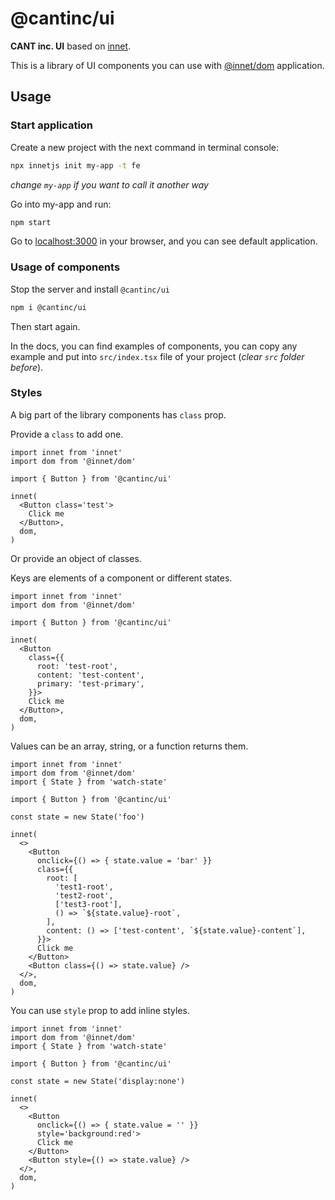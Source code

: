 # @cantinc/ui

**CANT inc. UI** based on [innet](https://www.npmjs.com/package/innet).

This is a library of UI components you can use with [@innet/dom](https://www.npmjs.com/package/@innet/dom) application.

## Usage

### Start application

Create a new project with the next command in terminal console:

```bash
npx innetjs init my-app -t fe
```

*change `my-app` if you want to call it another way*

Go into my-app and run:

```bash
npm start
```

Go to [localhost:3000](http://localhost:3000) in your browser, and you can see default application.

### Usage of components

Stop the server and install `@cantinc/ui`

```bash
npm i @cantinc/ui
```

Then start again.

In the docs, you can find examples of components, you can copy any example and put into `src/index.tsx` file of your project (*clear `src` folder before*).


### Styles

A big part of the library components has `class` prop.

Provide a `class` to add one.

```tsx
import innet from 'innet'
import dom from '@innet/dom'

import { Button } from '@cantinc/ui'

innet(
  <Button class='test'>
    Click me
  </Button>,
  dom,
)
```

Or provide an object of classes.

Keys are elements of a component or different states.

```tsx
import innet from 'innet'
import dom from '@innet/dom'

import { Button } from '@cantinc/ui'

innet(
  <Button
    class={{
      root: 'test-root',
      content: 'test-content',
      primary: 'test-primary',
    }}>
    Click me
  </Button>,
  dom,
)
```

Values can be an array, string, or a function returns them.

```tsx
import innet from 'innet'
import dom from '@innet/dom'
import { State } from 'watch-state'

import { Button } from '@cantinc/ui'

const state = new State('foo')

innet(
  <>
    <Button
      onclick={() => { state.value = 'bar' }}
      class={{
        root: [
          'test1-root',
          'test2-root',
          ['test3-root'],
          () => `${state.value}-root`,
        ],
        content: () => ['test-content', `${state.value}-content`],
      }}>
      Click me
    </Button>
    <Button class={() => state.value} />
  </>,
  dom,
)
```

You can use `style` prop to add inline styles.

```tsx
import innet from 'innet'
import dom from '@innet/dom'
import { State } from 'watch-state'

import { Button } from '@cantinc/ui'

const state = new State('display:none')

innet(
  <>
    <Button
      onclick={() => { state.value = '' }}
      style='background:red'>
      Click me
    </Button>
    <Button style={() => state.value} />
  </>,
  dom,
)
```
